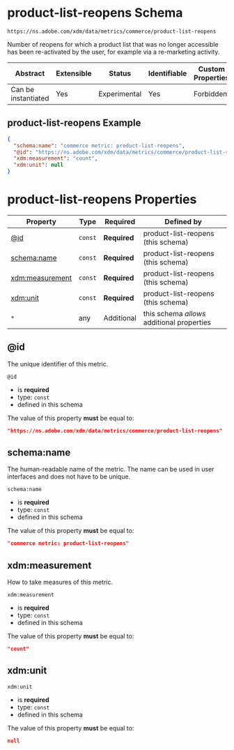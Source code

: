 
# product-list-reopens Schema

```
https://ns.adobe.com/xdm/data/metrics/commerce/product-list-reopens
```

Number of reopens for which a product list that was no longer accessible has been re-activated by the user, for example via a re-marketing activity.

| Abstract | Extensible | Status | Identifiable | Custom Properties | Additional Properties | Defined In |
|----------|------------|--------|--------------|-------------------|-----------------------|------------|
| Can be instantiated | Yes | Experimental | Yes | Forbidden | Permitted | [data/product-list-reopens.schema.json](data/product-list-reopens.schema.json) |

## product-list-reopens Example
```json
{
  "schema:name": "commerce metric: product-list-reopens",
  "@id": "https://ns.adobe.com/xdm/data/metrics/commerce/product-list-reopens",
  "xdm:measurement": "count",
  "xdm:unit": null
}
```

# product-list-reopens Properties

| Property | Type | Required | Defined by |
|----------|------|----------|------------|
| [@id](#@id) | `const` | **Required** | product-list-reopens (this schema) |
| [schema:name](#schemaname) | `const` | **Required** | product-list-reopens (this schema) |
| [xdm:measurement](#xdmmeasurement) | `const` | **Required** | product-list-reopens (this schema) |
| [xdm:unit](#xdmunit) | `const` | **Required** | product-list-reopens (this schema) |
| `*` | any | Additional | this schema *allows* additional properties |

## @id

The unique identifier of this metric.

`@id`
* is **required**
* type: `const`
* defined in this schema

The value of this property **must** be equal to:

```json
"https://ns.adobe.com/xdm/data/metrics/commerce/product-list-reopens"
```





## schema:name

The human-readable name of the metric. The name can be used in user interfaces and does not have to be unique.

`schema:name`
* is **required**
* type: `const`
* defined in this schema

The value of this property **must** be equal to:

```json
"commerce metric: product-list-reopens"
```





## xdm:measurement

How to take measures of this metric.

`xdm:measurement`
* is **required**
* type: `const`
* defined in this schema

The value of this property **must** be equal to:

```json
"count"
```





## xdm:unit


`xdm:unit`
* is **required**
* type: `const`
* defined in this schema

The value of this property **must** be equal to:

```json
null
```




